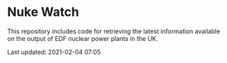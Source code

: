 # Nuke Watch

This repository includes code for retrieving the latest information available on the output of EDF nuclear power plants in the UK.

Last updated: 2021-02-04 07:05